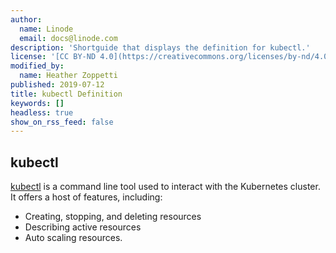 ```yaml
---
author:
  name: Linode
  email: docs@linode.com
description: 'Shortguide that displays the definition for kubectl.'
license: '[CC BY-ND 4.0](https://creativecommons.org/licenses/by-nd/4.0)'
modified_by:
  name: Heather Zoppetti
published: 2019-07-12
title: kubectl Definition
keywords: []
headless: true
show_on_rss_feed: false
---
```


## kubectl

[kubectl](https://kubernetes.io/docs/reference/kubectl/overview/) is a command line tool used to interact with the Kubernetes cluster. It offers a host of features, including:

- Creating, stopping, and deleting resources
- Describing active resources
- Auto scaling resources.
